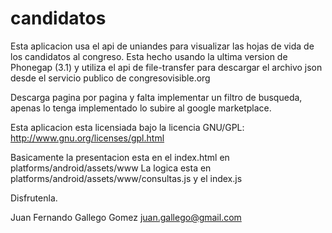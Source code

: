 candidatos
==========

Esta aplicacion usa el api de uniandes para visualizar las hojas de vida de los candidatos al congreso.
Esta hecho usando la ultima version de Phonegap (3.1) y utiliza el api de file-transfer para descargar el archivo json desde 
el servicio publico de congresovisible.org

Descarga pagina por pagina y falta implementar un filtro de busqueda, apenas lo tenga implementado lo subire al google marketplace.


Esta aplicacion esta licensiada bajo la licencia GNU/GPL:
http://www.gnu.org/licenses/gpl.html

Basicamente la presentacion esta en el index.html en platforms/android/assets/www
La logica esta en platforms/android/assets/www/consultas.js y el index.js

Disfrutenla.

Juan Fernando Gallego Gomez <juan.gallego@gmail.com>

